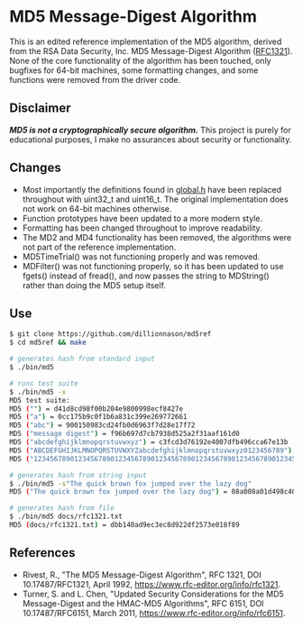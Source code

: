# MD5 Message-Digest Algorithm

This is an edited reference implementation of the MD5 algorithm, derived from the RSA Data Security, Inc. MD5 Message-Digest Algorithm ([RFC1321](https://www.rfc-editor.org/rfc/rfc1321.txt)). None of the core functionality of the algorithm has been touched, only bugfixes for 64-bit machines, some formatting changes, and some functions were removed from the driver code.

## Disclaimer

***MD5 is not a cryptographically secure algorithm.*** This project is purely for educational purposes, I make no assurances about security or functionality.

## Changes

- Most importantly the definitions found in [global.h](src/global.h) have been replaced throughout with uint32_t and uint16_t. The original implementation does not work on 64-bit machines otherwise.
- Function prototypes have been updated to a more modern style.
- Formatting has been changed throughout to improve readability.
- The MD2 and MD4 functionality has been removed, the algorithms were not part of the reference implementation.
- MD5TimeTrial() was not functioning properly and was removed.
- MDFilter() was not functioning properly, so it has been updated to use fgets() instead of fread(), and now passes the string to MDString() rather than doing the MD5 setup itself.

## Use 

```bash
$ git clone https://github.com/dillionnason/md5ref
$ cd md5ref && make

# generates hash from standard input
$ ./bin/md5

# runs test suite
$ ./bin/md5 -x
MD5 test suite:
MD5 ("") = d41d8cd98f00b204e9800998ecf8427e
MD5 ("a") = 0cc175b9c0f1b6a831c399e269772661
MD5 ("abc") = 900150983cd24fb0d6963f7d28e17f72
MD5 ("message digest") = f96b697d7cb7938d525a2f31aaf161d0
MD5 ("abcdefghijklmnopqrstuvwxyz") = c3fcd3d76192e4007dfb496cca67e13b
MD5 ("ABCDEFGHIJKLMNOPQRSTUVWXYZabcdefghijklmnopqrstuvwxyz0123456789") = d174ab98d277d9f5a5611c2c9f419d9f
MD5 ("12345678901234567890123456789012345678901234567890123456789012345678901234567890") = 57edf4a22be3c955ac49da2e2107b67a

# generates hash from string input
$ ./bin/md5 -s"The quick brown fox jumped over the lazy dog"
MD5 ("The quick brown fox jumped over the lazy dog") = 08a008a01d498c404b0c30852b39d3b8

# generates hash from file
$ ./bin/md5 docs/rfc1321.txt
MD5 (docs/rfc1321.txt) = dbb140ad9ec3ec8d922df2573e018f89
```

## References
- Rivest, R., "The MD5 Message-Digest Algorithm", RFC 1321, DOI 10.17487/RFC1321, April 1992, <https://www.rfc-editor.org/info/rfc1321>.
- Turner, S. and L. Chen, "Updated Security Considerations for the MD5 Message-Digest and the HMAC-MD5 Algorithms", RFC 6151, DOI 10.17487/RFC6151, March 2011, <https://www.rfc-editor.org/info/rfc6151>.

